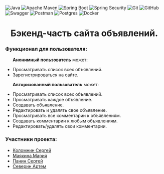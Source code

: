 ![Java](https://img.shields.io/badge/java-%23ED8B00.svg?style=for-the-badge&logo=java&logoColor=white)
![Apache Maven](https://img.shields.io/badge/Apache%20Maven-C71A36?style=for-the-badge&logo=Apache%20Maven&logoColor=white)
![Spring Boot](https://img.shields.io/badge/Spring%20Boot-6DB33F.svg?style=for-the-badge&logo=Spring-Boot&logoColor=white)
![Spring Security](https://img.shields.io/badge/Spring%20Security-6DB33F.svg?style=for-the-badge&logo=Spring-Security&logoColor=white)
![Git](https://img.shields.io/badge/git%20-%23F05033.svg?&style=for-the-badge&logo=git&logoColor=white)
![GitHub](https://img.shields.io/badge/github-%23121011.svg?style=for-the-badge&logo=github&logoColor=white)
![Swagger](https://img.shields.io/badge/-Swagger-%23Clojure?style=for-the-badge&logo=swagger&logoColor=white)
![Postman](https://img.shields.io/badge/Postman-FF6C37?style=for-the-badge&logo=postman&logoColor=white)
![Postgres](https://img.shields.io/badge/postgres-%23316192.svg?style=for-the-badge&logo=postgresql&logoColor=white)
![Docker](https://img.shields.io/badge/docker-%230db7ed.svg?style=for-the-badge&logo=docker&logoColor=white)
<h1 align="center">Бэкенд-часть сайта объявлений.</h1>

<h3>Функционал для пользователя:</h3>
<ul>
  
  **Анонимный пользователь** может:
    <li>Просматривать список всех объявлений.</li>
    <li>Зарегистрироваться на сайте.</li>

  **Авторизованный пользователь** может:
    <li>Просматривать список всех объявлений.</li>
    <li>Просматривать каждое объявление.</li>
    <li>Создавать объявление.</li>
    <li>Редактировать и удалять свое объявление.</li>
    <li>Просматривать все комментарии к объявлениям.</li> 
    <li>Создавать комментарии к любым объявлениям.</li>
    <li>Редактировать/удалять свои комментарии.</li>
    
</ul>

<h3>Участники проекта:</h3>
<ul>
<li><a href="https://github.com/Kolomnin">Коломнин Сергей</a></li>
<li><a href="https://github.com/MAMayakina">Маякина Мария</a></li>
<li><a href="https://github.com/Powerandzeal">Панин Сергей</a></li>
<li><a href="https://github.com/Northinrtm">Северин Артем</a></li>
  
</ul>
